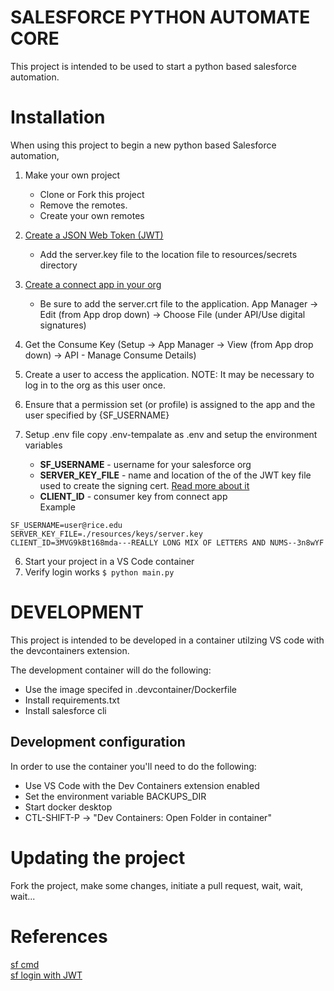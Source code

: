 # SALESFORCE PYTHON AUTOMATE CORE
This project is intended to be used to start a python based salesforce automation.  

# Installation
When using this project to begin a new python based Salesforce automation, 

1. Make your own project
    - Clone or Fork this project  
    - Remove the remotes.  
    - Create your own remotes  

2. [Create a JSON Web Token (JWT)](https://developer.salesforce.com/docs/atlas.en-us.sfdx_dev.meta/sfdx_dev/sfdx_dev_auth_key_and_cert.htm)  
    - Add the server.key file to the location file to resources/secrets directory
3. [Create a connect app in your org](https://developer.salesforce.com/docs/atlas.en-us.sfdx_dev.meta/sfdx_dev/sfdx_dev_auth_connected_app.htm)
    - Be sure to add the server.crt file to the application.  App Manager -> Edit (from App drop down) -> Choose File (under API/Use digital signatures)
4. Get the Consume Key (Setup -> App Manager -> View (from App drop down) -> API - Manage Consume Details)
5. Create a user to access the application.  NOTE: It may be necessary to log in to the org as this user once.
5. Ensure that a permission set (or profile) is assigned to the app and the user specified by {SF_USERNAME}
6. Setup .env file
copy .env-tempalate as .env and setup the environment variables
    - **SF_USERNAME** - username for your salesforce org  
    - **SERVER_KEY_FILE** - name and location of the of the JWT key file used to create the signing cert.  [Read more about it](https://developer.salesforce.com/docs/atlas.en-us.sfdx_dev.meta/sfdx_dev/sfdx_dev_auth_key_and_cert.htm)  
    - **CLIENT_ID** - consumer key from connect app  
Example
```
SF_USERNAME=user@rice.edu
SERVER_KEY_FILE=./resources/keys/server.key
CLIENT_ID=3MVG9kBt168mda---REALLY LONG MIX OF LETTERS AND NUMS--3n8wYF
```
6. Start your project in a VS Code container
7. Verify login works
`$ python main.py`

# DEVELOPMENT
This project is intended to be developed in a container utilzing VS code with the devcontainers extension.

The development container will do the following:
- Use the image specifed in .devcontainer/Dockerfile
- Install requirements.txt
- Install salesforce cli

## Development configuration
In order to use the container you'll need to do the following:
- Use VS Code with the Dev Containers extension enabled
- Set the environment variable BACKUPS_DIR
- Start docker desktop
- CTL-SHIFT-P -> "Dev Containers: Open Folder in container"

# Updating the project
Fork the project, make some changes, initiate a pull request, wait, wait, wait...

# References
  [sf cmd](https://developer.salesforce.com/docs/atlas.en-us.sfdx_cli_reference.meta/sfdx_cli_reference/cli_reference_unified.htm)   
  [sf login with JWT](https://developer.salesforce.com/docs/atlas.en-us.sfdx_cli_reference.meta/sfdx_cli_reference/cli_reference_org_commands_unified.htm#cli_reference_org_login_jwt_unified)